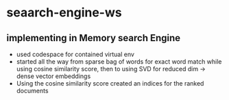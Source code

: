 # seaarch-engine-ws

## implementing in Memory search Engine
- used codespace for contained virtual env
- started all the way from sparse bag of words for exact word match while using cosine similarity score, then to using SVD for reduced dim -> dense vector embeddings
- Using the cosine similarity score created an indices for the ranked documents 


